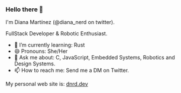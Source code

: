 ### Hello there 👋
I'm Diana Martínez (@diana_nerd on twitter).

FullStack Developer & Robotic Enthusiast.

- 🌱 I’m currently learning: Rust
- 😄 Pronouns: She/Her
- 💬 Ask me about: C, JavaScript, Embedded Systems, Robotics and Design Systems.
- 📫 How to reach me: Send me a DM on Twitter.

My personal web site is: [dnrd.dev](https://dnrd.dev)
<!--
**nerddiana/nerddiana** is a ✨ _special_ ✨ repository because its `README.md` (this file) appears on your GitHub profile.

Here are some ideas to get you started:

- 🔭 I’m currently working on ...
- 🌱 I’m currently learning ...
- 👯 I’m looking to collaborate on ...
- 🤔 I’m looking for help with ...
- 💬 Ask me about ...
- 📫 How to reach me: ...
- 😄 Pronouns: ...
- ⚡ Fun fact: ...
-->
